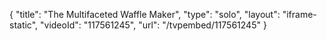 {
    "title": "The Multifaceted Waffle Maker",
    "type": "solo",
    "layout": "iframe-static",
    "videoId": "117561245",
    "url": "\/tvpembed\/117561245"
}